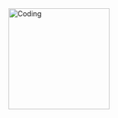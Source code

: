 <img align="right" alt="Coding" width="200" src="https://github.com/kamildegerliyurt/CheckBoxTesting/assets/139812195/75ecb073-1d51-4778-8322-20ce7d2cf1a7">


